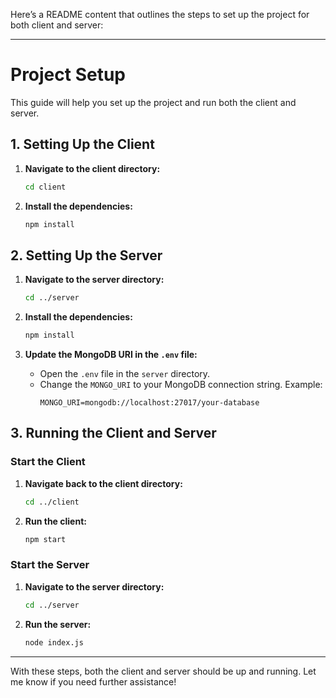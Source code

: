Here’s a README content that outlines the steps to set up the project for both client and server:

---

# Project Setup

This guide will help you set up the project and run both the client and server.

## 1. Setting Up the Client

1. **Navigate to the client directory:**
   ```bash
   cd client
   ```

2. **Install the dependencies:**
   ```bash
   npm install
   ```

## 2. Setting Up the Server

1. **Navigate to the server directory:**
   ```bash
   cd ../server
   ```

2. **Install the dependencies:**
   ```bash
   npm install
   ```

3. **Update the MongoDB URI in the `.env` file:**
   - Open the `.env` file in the `server` directory.
   - Change the `MONGO_URI` to your MongoDB connection string.
     Example:
     ```plaintext
     MONGO_URI=mongodb://localhost:27017/your-database
     ```

## 3. Running the Client and Server

### Start the Client

1. **Navigate back to the client directory:**
   ```bash
   cd ../client
   ```

2. **Run the client:**
   ```bash
   npm start
   ```

### Start the Server

1. **Navigate to the server directory:**
   ```bash
   cd ../server
   ```

2. **Run the server:**
   ```bash
   node index.js
   ```

---

With these steps, both the client and server should be up and running. Let me know if you need further assistance!